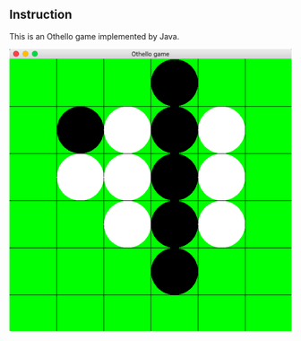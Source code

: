 ## Instruction

This is an Othello game implemented by Java.

![Image text](https://github.com/SuzukazeAoba/JavaOthello/blob/master/Othello/Image/Screenshot.png?raw=true)

